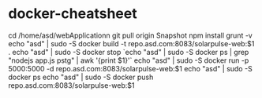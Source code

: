 # docker-cheatsheet


cd /home/asd/webApplicationn
git pull origin Snapshot
npm install
grunt -v
echo "asd" | sudo -S docker build -t repo.asd.com:8083/solarpulse-web:$1 .
echo "asd" | sudo -S docker stop `echo "asd" | sudo -S docker ps | grep "nodejs app.js pstg" | awk '{print $1}'`
echo "asd" | sudo -S docker run -p 5000:5000 -d repo.asd.com:8083/solarpulse-web:$1
echo "asd" | sudo -S docker ps
echo "asd" | sudo -S docker push repo.asd.com:8083/solarpulse-web:$1


